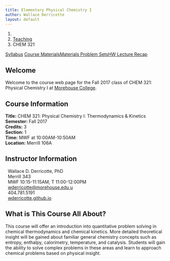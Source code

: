```yaml
---
title: Elementary Physical Chemistry I
author: Wallace Derricotte
layout: default
---
```


<ol class="breadcrumb">
  <li><a href="/"><i class="fa fa-home"></i></a></li>
  <li><a href="/teaching/">Teaching</a></li>
  <li class="active">CHEM 321</li>
</ol>

<div class="row">
<div class="col-xs-12">
<div class="btn-group btn-group-justified">
<a class="btn btn-default btn-success" href="{{site.baseurl}}/teaching/mat320s17/syllabus/">
Syllabus</a>
<a class="btn btn-default btn-primary" href="{{site.baseurl}}/teaching/mat320s17/materials/"
>
<span class="hidden-xs">Course Materials</span><span class="visible-xs">Materials</span>
</a>
<a class="btn btn-default btn-warning" href="{{site.baseurl}}/teaching/mat320s17/homework/">
<span class="hidden-xs">Problem Sets</span><span class="visible-xs">HW</span>
</a>
<a class="btn btn-default btn-info" href="{{site.baseurl}}/teaching/mat320s17/journal/">Lecture Recap</a>
</div>
</div>
</div>

## Welcome ##
Welcome to the course web page for the Fall 2017 class of CHEM 321: Physical Chemistry I at [Morehouse College](http://morehouse.edu).

<div class="row">
  <div class="col-xs-12 col-sm-6">
    <div>
    <h2>Course Information</h2>
    <strong>Title:</strong> CHEM 321: Physical Chemistry I: Thermodynamics & Kinetics<br />
    <strong>Semester:</strong> Fall 2017<br />
    <strong>Credits:</strong> 3<br />
    <strong>Section:</strong> 1<br />
    <strong>Time:</strong> MWF at 10:00AM-10:50AM<br />
    <strong>Location:</strong> Merrill 106A
    </div>
  </div>

  <div class="col-xs-12 col-sm-6">
    <div>
      <h2>Instructor Information</h2>
      <i class="fa fa-user fa-fw"></i>&nbsp; Wallace D. Derricotte, PhD<br />
      <i class="fa fa-university fa-fw"></i>&nbsp; Merrill 343<br />
      <i class="fa fa-users fa-fw"></i>&nbsp; MWF 10:15-11:15AM, T 11:00-12:00PM<br />
      <i class="fa fa-envelope-o fa-fw"></i>&nbsp; <a href="mailto:wderricotte@morehouse.edu">wderricotte@morehouse.edu
u</a><br />
      <i class="fa fa-phone fa-fw"></i>&nbsp; 404.781.5191<br />
      <i class="fa fa-link fa-fw"></i>&nbsp; <a href="{{site.baseurl}}">wderricotte.github.io</a>
    </div>
  </div>
</div>

## What is This Course All About? ##
This course will offer an introduction into quantitative problem solving in chemical thermodynamics and chemical kinetics. More detailed theoretical insight will be gained about familiar general chemistry concepts such as entropy, enthalpy, calorimetry, temperature, and catalysis. Students will gain the ability to solve complex problems in these areas and learn to approach chemical problems based on physical insight.

